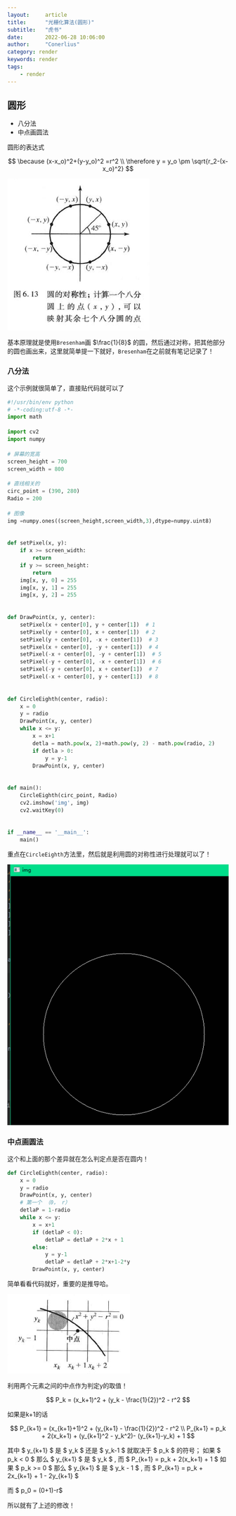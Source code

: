 ```yaml
---
layout:     article
title:      "光栅化算法(圆形)"
subtitle:   "虎书"
date:       2022-06-28 10:06:00
author:     "Conerlius"
category: render
keywords: render
tags:
    - render
---
```



## 圆形

- 八分法
- 中点画圆法

圆形的表达式

$$
\because (x-x_o)^2+(y-y_o)^2 =r^2 \\
\therefore y = y_o \pm \sqrt{r_2-(x-x_o)^2}
$$

![](/images/computer/render/tigger/raster_algorithm/7.png)

基本原理就是使用`Bresenham`画 $\frac{1}{8}$ 的圆，然后通过对称，把其他部分的圆也画出来，这里就简单提一下就好，`Bresenham`在之前就有笔记记录了！

### 八分法

这个示例就很简单了，直接贴代码就可以了

```python
#!/usr/bin/env python
# -*-coding:utf-8 -*-
import math

import cv2
import numpy

# 屏幕的宽高
screen_height = 700
screen_width = 800

# 直线相关的
circ_point = (390, 280)
Radio = 200

# 图像
img =numpy.ones((screen_height,screen_width,3),dtype=numpy.uint8)


def setPixel(x, y):
    if x >= screen_width:
        return
    if y >= screen_height:
        return
    img[x, y, 0] = 255
    img[x, y, 1] = 255
    img[x, y, 2] = 255


def DrawPoint(x, y, center):
    setPixel(x + center[0], y + center[1])  # 1
    setPixel(y + center[0], x + center[1])  # 2
    setPixel(y + center[0], -x + center[1])  # 3
    setPixel(x + center[0], -y + center[1])  # 4
    setPixel(-x + center[0], -y + center[1])  # 5
    setPixel(-y + center[0], -x + center[1])  # 6
    setPixel(-y + center[0], x + center[1])  # 7
    setPixel(-x + center[0], y + center[1])  # 8


def CircleEighth(center, radio):
    x = 0
    y = radio
    DrawPoint(x, y, center)
    while x <= y:
        x = x+1
        detla = math.pow(x, 2)+math.pow(y, 2) - math.pow(radio, 2)
        if detla > 0:
            y = y-1
        DrawPoint(x, y, center)


def main():
    CircleEighth(circ_point, Radio)
    cv2.imshow('img', img)
    cv2.waitKey(0)


if __name__ == '__main__':
    main()
```

重点在`CircleEighth`方法里，然后就是利用圆的对称性进行处理就可以了！

![](/images/computer/render/tigger/raster_algorithm/8.png)

### 中点画圆法

这个和上面的那个差异就在怎么判定点是否在圆内！

```python
def CircleEighth(center, radio):
    x = 0
    y = radio
    DrawPoint(x, y, center)
    # 第一个 （0， r）
    detlaP = 1-radio
    while x <= y:
        x = x+1
        if (detlaP < 0):
            detlaP = detlaP + 2*x + 1
        else:
            y = y-1
            detlaP = detlaP + 2*x+1-2*y
        DrawPoint(x, y, center)
```

简单看看代码就好，重要的是推导哈。

![](/images/computer/render/tigger/raster_algorithm/9.png)

利用两个元素之间的中点作为判定y的取值！

$$
P_k = (x_k+1)^2 + (y_k - \frac{1}{2})^2 - r^2
$$

如果是k+1的话

$$
P_{k+1} = (x_{k+1}+1)^2 + (y_{k+1} - \frac{1}{2})^2 - r^2 \\
P_{k+1} = p_k + 2(x_k+1) + (y_{k+1}^2 - y_k^2)- (y_{k+1}-y_k) + 1
$$

其中  $ y_{k+1} $ 是 $ y_k $ 还是 $ y_k-1 $ 就取决于 $ p_k $ 的符号；
如果 $ p_k < 0 $ 那么 $ y_{k+1} $ 是 $ y_k $ , 而 $ P_{k+1} = p_k + 2(x_k+1) + 1 $
如果 $ p_k >= 0 $ 那么 $ y_{k+1} $ 是 $ y_k - 1 $ , 而 $ P_{k+1} = p_k + 2x_{k+1} + 1 - 2y_{k+1} $


而 $ p_0 = (0+1)-r$ 

所以就有了上述的修改！


